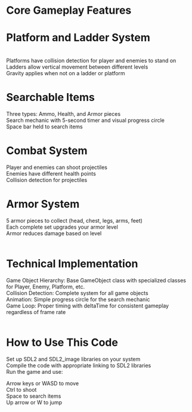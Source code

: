 
# Core Gameplay Features<br>

# Platform and Ladder System<br>

<br>
Platforms have collision detection for player and enemies to stand on<br>
Ladders allow vertical movement between different levels<br>
Gravity applies when not on a ladder or platform<br>

# Searchable Items<br>

Three types: Ammo, Health, and Armor pieces<br>
Search mechanic with 5-second timer and visual progress circle<br>
Space bar held to search items<br>
# Combat System<br>

Player and enemies can shoot projectiles<br>
Enemies have different health points<br>
Collision detection for projectiles<br>

# Armor System<br>

5 armor pieces to collect (head, chest, legs, arms, feet)<br>
Each complete set upgrades your armor level<br>
Armor reduces damage based on level<br>
<br>


# Technical Implementation<br>

Game Object Hierarchy: Base GameObject class with specialized classes for Player, Enemy, Platform, etc.<br>
Collision Detection: Complete system for all game objects<br>
Animation: Simple progress circle for the search mechanic<br>
Game Loop: Proper timing with deltaTime for consistent gameplay regardless of frame rate<br>
<br>

# How to Use This Code<br>

Set up SDL2 and SDL2_image libraries on your system<br>
Compile the code with appropriate linking to SDL2 libraries<br>
Run the game and use:<br>

Arrow keys or WASD to move<br>
Ctrl to shoot<br>
Space to search items<br>
Up arrow or W to jump<br>

